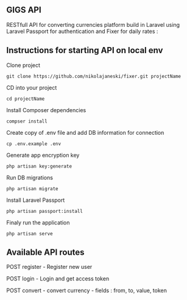 
## GIGS API

RESTfull API for converting currencies platform build in Laravel using Laravel Passport for authentication and Fixer for daily rates :


## Instructions for starting API on local env

Clone project 
```
git clone https://github.com/nikolajaneski/fixer.git projectName
```

CD into your project

```
cd projectName
```

Install Composer dependencies

```
compser install
```

Create copy of .env file and add DB information for connection
```
cp .env.example .env
```

Generate app encryption key
```
php artisan key:generate
```

Run DB migrations
```
php artisan migrate
```

Install Laravel Passport
```
php artisan passport:install
```

Finaly run the application
```
php artisan serve
```


## Available API routes

POST register - Register new user

POST login - Login and get access token

POST convert - convert currency 
    - fields : from, to, value, token

